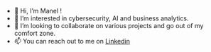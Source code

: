 - 👋 Hi, I’m Manel !
- 👀 I’m interested in cybersecurity, AI and business analytics.
- 💞️ I’m looking to collaborate on various projects and go out of my comfort zone.
- 📫 You can reach out to me on <a href="https://www.linkedin.com/in/manelbaali/">Linkedin</a>
